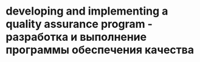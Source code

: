 # developing and implementing a quality assurance program - разработка и выполнение программы обеспечения качества
